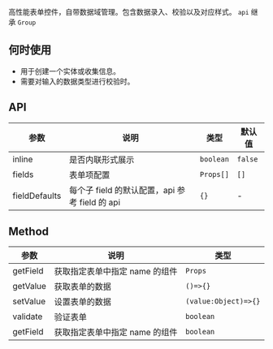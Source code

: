 高性能表单控件，自带数据域管理。包含数据录入、校验以及对应样式。 `api` 继承 `Group`

## 何时使用

- 用于创建一个实体或收集信息。
- 需要对输入的数据类型进行校验时。

## API

| 参数          | 说明                                           | 类型      | 默认值  |
| ------------- | ---------------------------------------------- | --------- | ------- |
| inline        | 是否内联形式展示                               | `boolean` | `false` |
| fields        | 表单项配置                                     | `Props[]` | `[]`    |
| fieldDefaults | 每个子 field 的默认配置，api 参考 field 的 api | `{}`      | -       |

<!-- | requiredMark | 必填标记 | `string`            | `*`  | -->
<!-- | striped      |                  | `boolean`            | `false` |
| bordered     |                  | `boolean`            | `false` |
| splitline    |                  | `boolean`            | `false` |
| space        | 是否显示必填标记 | `xs\|sm\|md\|lg\|xl` | `md`    |
| size         | 是否显示必填标记 | `xs\|sm\|md\|lg\|xl` | `md`    | -->

## Method

| 参数     | 说明                           | 类型                 |
| -------- | ------------------------------ | -------------------- |
| getField | 获取指定表单中指定 name 的组件 | `Props`              |
| getValue | 获取表单的数据                 | `()=>{}`             |
| setValue | 设置表单的数据                 | `(value:Object)=>{}` |
| validate | 验证表单                       | `boolean`            |
| getField | 获取指定表单中指定 name 的组件 | `boolean`            |
